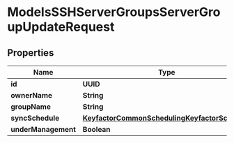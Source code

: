 

# ModelsSSHServerGroupsServerGroupUpdateRequest


## Properties

| Name | Type | Description | Notes |
|------------ | ------------- | ------------- | -------------|
|**id** | **UUID** |  |  |
|**ownerName** | **String** |  |  |
|**groupName** | **String** |  |  |
|**syncSchedule** | [**KeyfactorCommonSchedulingKeyfactorSchedule**](KeyfactorCommonSchedulingKeyfactorSchedule.md) |  |  [optional] |
|**underManagement** | **Boolean** |  |  |




